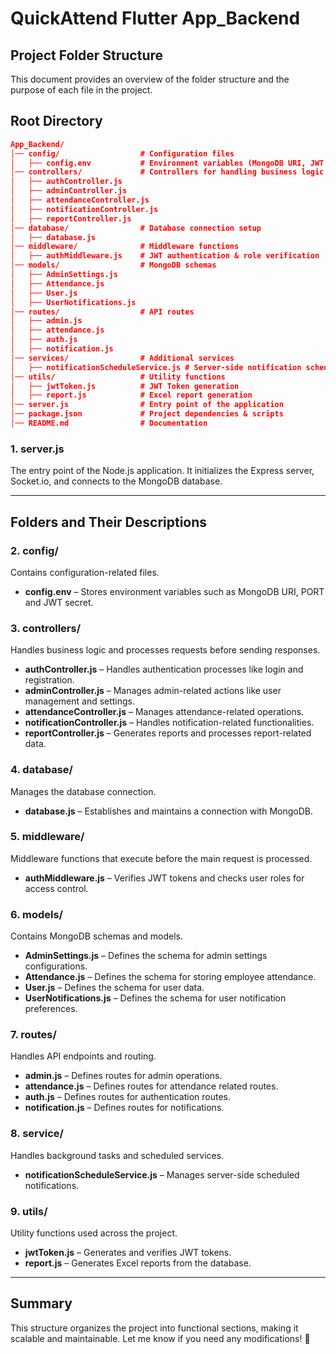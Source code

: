 # QuickAttend Flutter App_Backend

## Project Folder Structure

This document provides an overview of the folder structure and the purpose of each file in the project.

## Root Directory

```json
App_Backend/
│── config/                  # Configuration files
│   ├── config.env           # Environment variables (MongoDB URI, JWT Secret)
│── controllers/             # Controllers for handling business logic
│   ├── authController.js    
│   ├── adminController.js   
│   ├── attendanceController.js  
│   ├── notificationController.js  
│   ├── reportController.js  
│── database/                # Database connection setup
│   ├── database.js  
│── middleware/              # Middleware functions
│   ├── authMiddleware.js    # JWT authentication & role verification
│── models/                  # MongoDB schemas
│   ├── AdminSettings.js  
│   ├── Attendance.js  
│   ├── User.js  
│   ├── UserNotifications.js  
│── routes/                  # API routes
│   ├── admin.js  
│   ├── attendance.js  
│   ├── auth.js  
│   ├── notification.js  
│── services/                # Additional services
│   ├── notificationScheduleService.js # Server-side notification scheduling
│── utils/                   # Utility functions
│   ├── jwtToken.js          # JWT Token generation
│   ├── report.js            # Excel report generation
│── server.js                # Entry point of the application
│── package.json             # Project dependencies & scripts
│── README.md                # Documentation

```

### 1. **server.js**

The entry point of the Node.js application. It initializes the Express server, Socket.io, and connects to the MongoDB database.

---

## Folders and Their Descriptions

### 2. **config/**

Contains configuration-related files.

- **config.env** – Stores environment variables such as MongoDB URI, PORT and JWT secret.

### 3. **controllers/**

Handles business logic and processes requests before sending responses.

- **authController.js** – Handles authentication processes like login and registration.
- **adminController.js** – Manages admin-related actions like user management and settings.
- **attendanceController.js** – Manages attendance-related operations.
- **notificationController.js** – Handles notification-related functionalities.
- **reportController.js** – Generates reports and processes report-related data.

### 4. **database/**

Manages the database connection.

- **database.js** – Establishes and maintains a connection with MongoDB.

### 5. **middleware/**

Middleware functions that execute before the main request is processed.

- **authMiddleware.js** – Verifies JWT tokens and checks user roles for access control.

### 6. **models/**

Contains MongoDB schemas and models.

- **AdminSettings.js** – Defines the schema for admin settings configurations.
- **Attendance.js** – Defines the schema for storing employee attendance.
- **User.js** – Defines the schema for user data.
- **UserNotifications.js** – Defines the schema for user notification preferences.

### 7. **routes/**

Handles API endpoints and routing.

- **admin.js** – Defines routes for admin operations.
- **attendance.js** – Defines routes for attendance related routes.
- **auth.js** – Defines routes for authentication routes.
- **notification.js** – Defines routes for notifications.

### 8. **service/**

Handles background tasks and scheduled services.

- **notificationScheduleService.js** – Manages server-side scheduled notifications.

### 9. **utils/**

Utility functions used across the project.

- **jwtToken.js** – Generates and verifies JWT tokens.
- **report.js** – Generates Excel reports from the database.

---

## Summary

This structure organizes the project into functional sections, making it scalable and maintainable. Let me know if you need any modifications! 🚀
